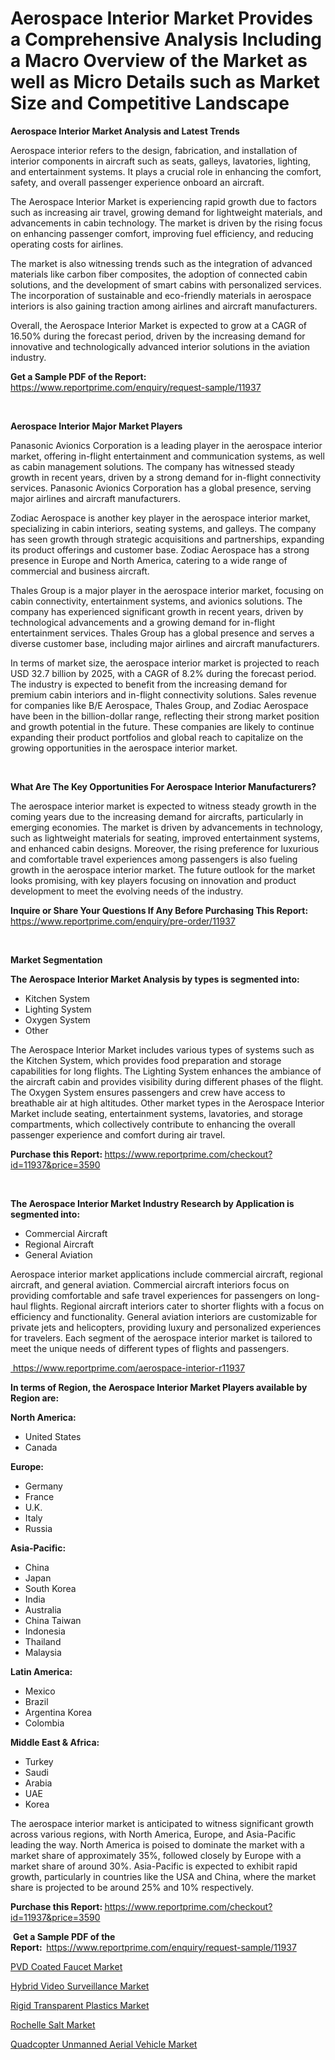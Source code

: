 <p><h1>Aerospace Interior Market Provides a Comprehensive Analysis Including a Macro Overview of the Market as well as Micro Details such as Market Size and Competitive Landscape</h1></p><p><strong>Aerospace Interior Market Analysis and Latest Trends</strong></p>
<p><p>Aerospace interior refers to the design, fabrication, and installation of interior components in aircraft such as seats, galleys, lavatories, lighting, and entertainment systems. It plays a crucial role in enhancing the comfort, safety, and overall passenger experience onboard an aircraft.</p><p>The Aerospace Interior Market is experiencing rapid growth due to factors such as increasing air travel, growing demand for lightweight materials, and advancements in cabin technology. The market is driven by the rising focus on enhancing passenger comfort, improving fuel efficiency, and reducing operating costs for airlines.</p><p>The market is also witnessing trends such as the integration of advanced materials like carbon fiber composites, the adoption of connected cabin solutions, and the development of smart cabins with personalized services. The incorporation of sustainable and eco-friendly materials in aerospace interiors is also gaining traction among airlines and aircraft manufacturers.</p><p>Overall, the Aerospace Interior Market is expected to grow at a CAGR of 16.50% during the forecast period, driven by the increasing demand for innovative and technologically advanced interior solutions in the aviation industry.</p></p>
<p><strong>Get a Sample PDF of the Report:&nbsp;</strong> <a href="https://www.reportprime.com/enquiry/request-sample/11937">https://www.reportprime.com/enquiry/request-sample/11937</a></p>
<p>&nbsp;</p>
<p><strong>Aerospace Interior Major Market Players</strong></p>
<p><p>Panasonic Avionics Corporation is a leading player in the aerospace interior market, offering in-flight entertainment and communication systems, as well as cabin management solutions. The company has witnessed steady growth in recent years, driven by a strong demand for in-flight connectivity services. Panasonic Avionics Corporation has a global presence, serving major airlines and aircraft manufacturers.</p><p>Zodiac Aerospace is another key player in the aerospace interior market, specializing in cabin interiors, seating systems, and galleys. The company has seen growth through strategic acquisitions and partnerships, expanding its product offerings and customer base. Zodiac Aerospace has a strong presence in Europe and North America, catering to a wide range of commercial and business aircraft.</p><p>Thales Group is a major player in the aerospace interior market, focusing on cabin connectivity, entertainment systems, and avionics solutions. The company has experienced significant growth in recent years, driven by technological advancements and a growing demand for in-flight entertainment services. Thales Group has a global presence and serves a diverse customer base, including major airlines and aircraft manufacturers.</p><p>In terms of market size, the aerospace interior market is projected to reach USD 32.7 billion by 2025, with a CAGR of 8.2% during the forecast period. The industry is expected to benefit from the increasing demand for premium cabin interiors and in-flight connectivity solutions. Sales revenue for companies like B/E Aerospace, Thales Group, and Zodiac Aerospace have been in the billion-dollar range, reflecting their strong market position and growth potential in the future. These companies are likely to continue expanding their product portfolios and global reach to capitalize on the growing opportunities in the aerospace interior market.</p></p>
<p>&nbsp;</p>
<p><strong>What Are The Key Opportunities For Aerospace Interior Manufacturers?</strong></p>
<p><p>The aerospace interior market is expected to witness steady growth in the coming years due to the increasing demand for aircrafts, particularly in emerging economies. The market is driven by advancements in technology, such as lightweight materials for seating, improved entertainment systems, and enhanced cabin designs. Moreover, the rising preference for luxurious and comfortable travel experiences among passengers is also fueling growth in the aerospace interior market. The future outlook for the market looks promising, with key players focusing on innovation and product development to meet the evolving needs of the industry.</p></p>
<p><strong>Inquire or Share Your Questions If Any Before Purchasing This Report:</strong> <a href="https://www.reportprime.com/enquiry/pre-order/11937">https://www.reportprime.com/enquiry/pre-order/11937</a></p>
<p>&nbsp;</p>
<p><strong>Market Segmentation</strong></p>
<p><strong>The Aerospace Interior Market Analysis by types is segmented into:</strong></p>
<p><ul><li>Kitchen System</li><li>Lighting System</li><li>Oxygen System</li><li>Other</li></ul></p>
<p><p>The Aerospace Interior Market includes various types of systems such as the Kitchen System, which provides food preparation and storage capabilities for long flights. The Lighting System enhances the ambiance of the aircraft cabin and provides visibility during different phases of the flight. The Oxygen System ensures passengers and crew have access to breathable air at high altitudes. Other market types in the Aerospace Interior Market include seating, entertainment systems, lavatories, and storage compartments, which collectively contribute to enhancing the overall passenger experience and comfort during air travel.</p></p>
<p><strong>Purchase this Report:&nbsp;</strong><a href="https://www.reportprime.com/checkout?id=11937&price=3590">https://www.reportprime.com/checkout?id=11937&price=3590</a></p>
<p>&nbsp;</p>
<p><strong>The Aerospace Interior Market Industry Research by Application is segmented into:</strong></p>
<p><ul><li>Commercial Aircraft</li><li>Regional Aircraft</li><li>General Aviation</li></ul></p>
<p><p>Aerospace interior market applications include commercial aircraft, regional aircraft, and general aviation. Commercial aircraft interiors focus on providing comfortable and safe travel experiences for passengers on long-haul flights. Regional aircraft interiors cater to shorter flights with a focus on efficiency and functionality. General aviation interiors are customizable for private jets and helicopters, providing luxury and personalized experiences for travelers. Each segment of the aerospace interior market is tailored to meet the unique needs of different types of flights and passengers.</p></p>
<p><a href="https://www.reportprime.com/aerospace-interior-r11937">&nbsp;https://www.reportprime.com/aerospace-interior-r11937</a></p>
<p><strong>In terms of Region, the Aerospace Interior Market Players available by Region are:</strong></p>
<p>
    <p> <strong> North America: </strong>
        <ul>
            <li>United States</li>
            <li>Canada</li>
        </ul>
        </p> 
    <p> <strong> Europe: </strong>
        <ul>
            <li>Germany</li>
            <li>France</li>
            <li>U.K.</li>
            <li>Italy</li>
            <li>Russia</li>
        </ul>
        </p> 
    <p> <strong> Asia-Pacific: </strong>
        <ul>
            <li>China</li>
            <li>Japan</li>
            <li>South Korea</li>
            <li>India</li>
            <li>Australia</li>
            <li>China Taiwan</li>
            <li>Indonesia</li>
            <li>Thailand</li>
            <li>Malaysia</li>
        </ul>
        </p> 
    <p> <strong> Latin America: </strong>
        <ul>
            <li>Mexico</li>
            <li>Brazil</li>
            <li>Argentina Korea</li>
            <li>Colombia</li>
        </ul>
        </p> 
    <p> <strong> Middle East & Africa: </strong>
        <ul>
            <li>Turkey</li>
            <li>Saudi</li>
            <li>Arabia</li>
            <li>UAE</li>
            <li>Korea</li>
        </ul>
    </p>
    </p>
<p><p>The aerospace interior market is anticipated to witness significant growth across various regions, with North America, Europe, and Asia-Pacific leading the way. North America is poised to dominate the market with a market share of approximately 35%, followed closely by Europe with a market share of around 30%. Asia-Pacific is expected to exhibit rapid growth, particularly in countries like the USA and China, where the market share is projected to be around 25% and 10% respectively.</p></p>
<p><strong>Purchase this Report: </strong><a href="https://www.reportprime.com/checkout?id=11937&price=3590">https://www.reportprime.com/checkout?id=11937&price=3590</a></p>
<p>&nbsp;<strong>Get a Sample PDF of the Report:&nbsp;&nbsp;</strong><a href="https://www.reportprime.com/enquiry/request-sample/11937">https://www.reportprime.com/enquiry/request-sample/11937</a></p>
<p><strong></strong></p>
<p><p><a href="https://medium.com/@jhydehele7/pvd-coated-faucet-market-market-segmentation-geographical-regions-and-market-forcast-till-2031-51dbd490b607">PVD Coated Faucet Market</a></p><p><a href="https://issuu.com/reportprime-2/docs/hybrid-video-surveillance-market-size-2030.pptx">Hybrid Video Surveillance Market</a></p><p><a href="https://github.com/SheilaBruen2023/Market-Research-Report-List-2/blob/main/rigid-transparent-plastics-market.md">Rigid Transparent Plastics Market</a></p><p><a href="https://github.com/marthawweekle/Market-Research-Report-List-2/blob/main/rochelle-salt-market.md">Rochelle Salt Market</a></p><p><a href="https://medium.com/@jhydehele7/quadcopter-unmanned-aerial-vehicle-market-trends-focusing-on-quadcopter-unmanned-aerial-vehicle-67fe414afbef">Quadcopter Unmanned Aerial Vehicle Market</a></p></p>